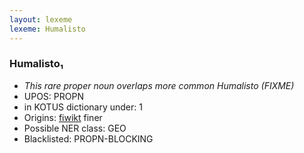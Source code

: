 ```yaml
---
layout: lexeme
lexeme: Humalisto
---
```


###  Humalisto₁

* _This rare proper noun overlaps more common *Humalisto* (FIXME)_
* UPOS:  PROPN
* in KOTUS dictionary under:  1
* Origins: [fiwikt](https://fi.wiktionary.org/wiki/Humalisto) finer 
* Possible NER class:  GEO
* Blacklisted:  PROPN-BLOCKING

